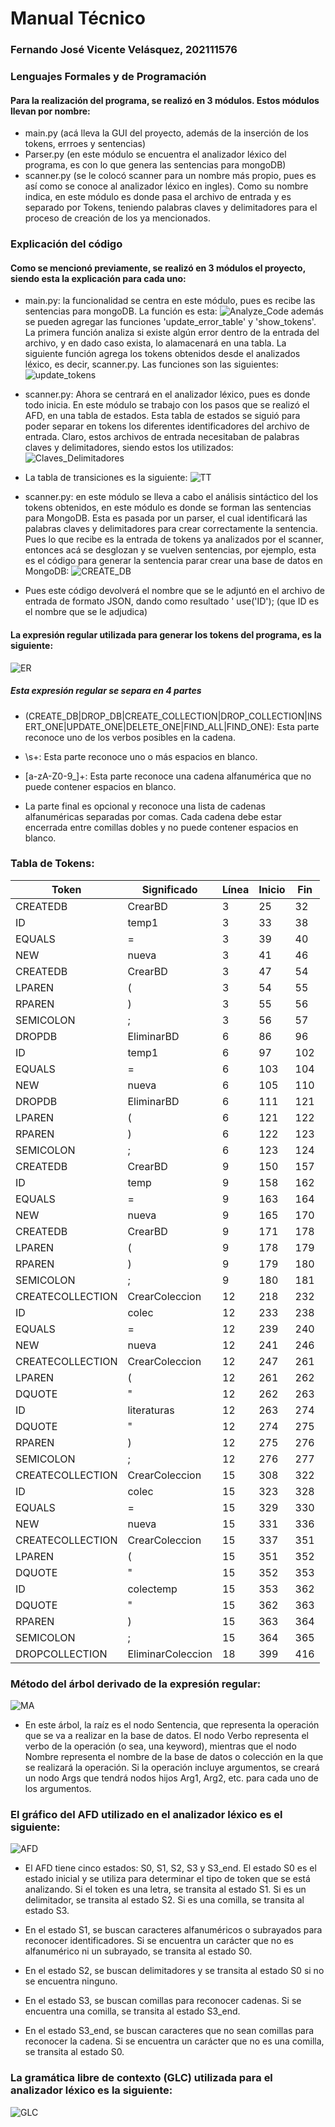 # Manual Técnico

### Fernando José Vicente Velásquez, 202111576
### Lenguajes Formales y de Programación

#### Para la realización del programa, se realizó en 3 módulos. Estos módulos llevan por nombre:
- main.py (acá lleva la GUI del proyecto, además de la inserción de los tokens, errroes y sentencias)
- Parser.py (en este módulo se encuentra el analizador léxico del programa, es con lo que genera las sentencias para mongoDB)
- scanner.py (se le colocó scanner para un nombre más propio, pues es así como se conoce al analizador léxico en ingles). Como su nombre indica, en este módulo es donde pasa el archivo de entrada y es separado por Tokens, teniendo palabras claves y delimitadores para el proceso de creación de los ya mencionados.

### Explicación del código
#### Como se mencionó previamente, se realizó en 3 módulos el proyecto, siendo esta la explicación para cada uno:
- main.py: la funcionalidad se centra en este módulo, pues es recibe las sentencias para mongoDB. La función es esta:
![Analyze_Code](/images/Analyze_Code.jpg)
además se pueden agregar las funciones 'update_error_table' y 'show_tokens'. La primera función analiza si existe algún error dentro de la entrada del archivo, y en dado caso exista, lo alamacenará en una tabla.
La siguiente función agrega los tokens obtenidos desde el analizados léxico, es decir, scanner.py.
Las funciones son las siguientes:
![update_tokens](/images/update_tokens.jpg) 
- scanner.py: Ahora se centrará en el analizador léxico, pues es donde todo inicia. En este módulo se trabajo con los pasos que se realizó el AFD, en una tabla de estados. Esta tabla de estados se siguió para poder separar en tokens los diferentes identificadores del archivo de entrada. Claro, estos archivos de entrada necesitaban de palabras claves y delimitadores, siendo estos los utilizados:
![Claves_Delimitadores](/images/Claves_Delimitadores.jpg)
- La tabla de transiciones es la siguiente:
![TT](/images/TT.jpg)

- scanner.py: en este módulo se lleva a cabo el análisis sintáctico del los tokens obtenidos, en este módulo es donde se forman las sentencias para MongoDB. Esta es pasada por un parser, el cual identificará las palabras claves y delimitadores para crear correctamente la sentencia. Pues lo que recibe es la entrada de tokens ya analizados por el scanner, entonces acá se desglozan y se vuelven sentencias, por ejemplo, esta es el código para generar la sentencia parar crear una base de datos en MongoDB:
![CREATE_DB](/images/CREATE_DB.jpg)
- Pues este código devolverá el nombre que se le adjuntó en el archivo de entrada de formato JSON, dando como resultado ' use('ID'); (que ID es el nombre que se le adjudica)

#### La expresión regular utilizada para generar los tokens del programa, es la siguiente:
![ER](/images/ER.jpg)

##### Esta expresión regular se separa en 4 partes
- (CREATE_DB|DROP_DB|CREATE_COLLECTION|DROP_COLLECTION|INSERT_ONE|UPDATE_ONE|DELETE_ONE|FIND_ALL|FIND_ONE): Esta parte reconoce uno de los verbos posibles en la cadena.

- \s+: Esta parte reconoce uno o más espacios en blanco.

- [a-zA-Z0-9_]+: Esta parte reconoce una cadena alfanumérica que no puede contener espacios en blanco.

- La parte final es opcional y reconoce una lista de cadenas alfanuméricas separadas por comas. Cada cadena debe estar encerrada entre comillas dobles y no puede contener espacios en blanco.

### Tabla de Tokens:
|Token|Significado|Línea|Inicio|Fin|
|-----|-----------|------|-----|----|
|CREATEDB|	CrearBD|	3|	25|	32
|ID|	temp1|	3|	33|	38
|EQUALS|	=|	3|	39|	40
|NEW|	nueva|	3|	41|	46
|CREATEDB|	CrearBD|	3|	47|	54
|LPAREN|	(|	3|	54|	55
|RPAREN|	)|	3|	55|	56
|SEMICOLON|	;|	3|	56|	57
|DROPDB|	EliminarBD|	6|	86|	96
|ID|	temp1|	6|	97|	102
|EQUALS|	=|	6|	103|	104
|NEW|	nueva|	6|	105|110
|DROPDB|	EliminarBD|	6|	111|	121
|LPAREN|	(|	6|	121|	122
|RPAREN|	)|	6|	122|	123
|SEMICOLON|	;|	6|	123|	124
|CREATEDB|	CrearBD|	9|	150|	157
|ID|	temp|	9|	158|	162
|EQUALS|	=|	9|	163|	164
|NEW|	nueva|	9|	165|	170
|CREATEDB|	CrearBD|	9|	171|	178
|LPAREN|	(|	9|	178|	179
|RPAREN|	)|	9|	179|	180
|SEMICOLON|	;|	9|	180|	181
|CREATECOLLECTION|	CrearColeccion|	12|	218|	232
|ID|	colec|	12|	233|	238
|EQUALS|	=|	12|	239|	240
|NEW|	nueva|	12|	241|	246
|CREATECOLLECTION|	CrearColeccion|	12|	247|	261
|LPAREN|	(|	12|	261|	262
|DQUOTE|	"|	12|	262|	263
|ID|	literaturas|	12|	263|	274
|DQUOTE|	"|	12|	274|	275
|RPAREN|	)|	12|	275|	276
|SEMICOLON|	;|	12|	276|	277
|CREATECOLLECTION|	CrearColeccion|	15|	308|	322
|ID|	colec|	15|	323|	328
|EQUALS|	=|	15|	329|	330
|NEW|	nueva|	15|	331|	336
|CREATECOLLECTION|	CrearColeccion|	15|	337|	351
|LPAREN|	(|	15|	351|	352
|DQUOTE|	"|	15|	352|	353
|ID|colectemp|	15|	353|	362
|DQUOTE|	"|	15|	362|	363
|RPAREN|	)|	15|	363|	364
|SEMICOLON|	;|	15|	364|	365
|DROPCOLLECTION|	EliminarColeccion|	18|	399|	416

### Método del árbol derivado de la expresión regular:
![MA](/images/MA.png)

- En este árbol, la raíz es el nodo Sentencia, que representa la operación que se va a realizar en la base de datos. El nodo Verbo representa el verbo de la operación (o sea, una keyword), mientras que el nodo Nombre representa el nombre de la base de datos o colección en la que se realizará la operación. Si la operación incluye argumentos, se creará un nodo Args que tendrá nodos hijos Arg1, Arg2, etc. para cada uno de los argumentos.

### El gráfico del AFD utilizado en el analizador léxico es el siguiente:
![AFD](/images/AFD.png)

- El AFD tiene cinco estados: S0, S1, S2, S3 y S3_end. El estado S0 es el estado inicial y se utiliza para determinar el tipo de token que se está analizando. Si el token es una letra, se transita al estado S1. Si es un delimitador, se transita al estado S2. Si es una comilla, se transita al estado S3.

- En el estado S1, se buscan caracteres alfanuméricos o subrayados para reconocer identificadores. Si se encuentra un carácter que no es alfanumérico ni un subrayado, se transita al estado S0.

- En el estado S2, se buscan delimitadores y se transita al estado S0 si no se encuentra ninguno.

- En el estado S3, se buscan comillas para reconocer cadenas. Si se encuentra una comilla, se transita al estado S3_end.

- En el estado S3_end, se buscan caracteres que no sean comillas para reconocer la cadena. Si se encuentra un carácter que no es una comilla, se transita al estado S0.

### La gramática libre de contexto (GLC) utilizada para el analizador léxico es la siguiente:
![GLC](/images/GLC.jpg)
